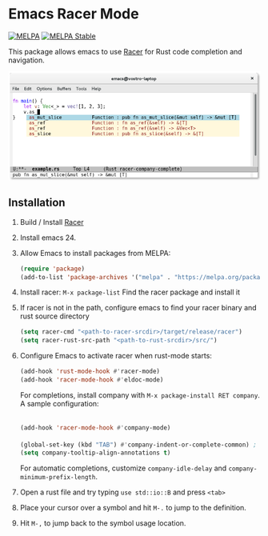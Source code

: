 # Emacs Racer Mode
[![MELPA](http://melpa.org/packages/company-racer-badge.svg)](http://melpa.org/#/company-racer)
[![MELPA Stable](http://stable.melpa.org/packages/company-racer-badge.svg)](http://stable.melpa.org/#/company-racer)

This package allows emacs to use [Racer](http://github.com/phildawes/racer) for Rust code completion and navigation.

![racer completion screenshot](images/racer_completion.png)

## Installation

1. Build / Install [Racer](http://github.com/phildawes/racer)

1. Install emacs 24.

2. Allow Emacs to install packages from MELPA:

   ```el
   (require 'package)
   (add-to-list 'package-archives '("melpa" . "https://melpa.org/packages/"))
   ```

2. Install racer: `M-x package-list` Find the racer package and install it

3. If racer is not in the path, configure emacs to find your racer binary and rust source directory
   ```el
   (setq racer-cmd "<path-to-racer-srcdir>/target/release/racer")
   (setq racer-rust-src-path "<path-to-rust-srcdir>/src/")
   ```

4. Configure Emacs to activate racer when rust-mode starts:
   ```el
   (add-hook 'rust-mode-hook #'racer-mode)
   (add-hook 'racer-mode-hook #'eldoc-mode)
   ```

   For completions, install company with `M-x package-install RET company`. A sample configuration:
   ```el

   (add-hook 'racer-mode-hook #'company-mode)

   (global-set-key (kbd "TAB") #'company-indent-or-complete-common) ;
   (setq company-tooltip-align-annotations t)
   ```
   For automatic completions, customize `company-idle-delay` and `company-minimum-prefix-length`.

5. Open a rust file and try typing ```use std::io::B``` and press `<tab>`

6. Place your cursor over a symbol and hit `M-.` to jump to the
definition.

7. Hit `M-,` to jump back to the symbol usage location.
